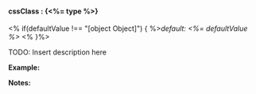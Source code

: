#### **cssClass** : {<%= type %>}

<% if(defaultValue !== "[object Object]") { %>*default: <%= defaultValue %>* <% }%>

TODO: Insert description here

**Example:**

**Notes:**

